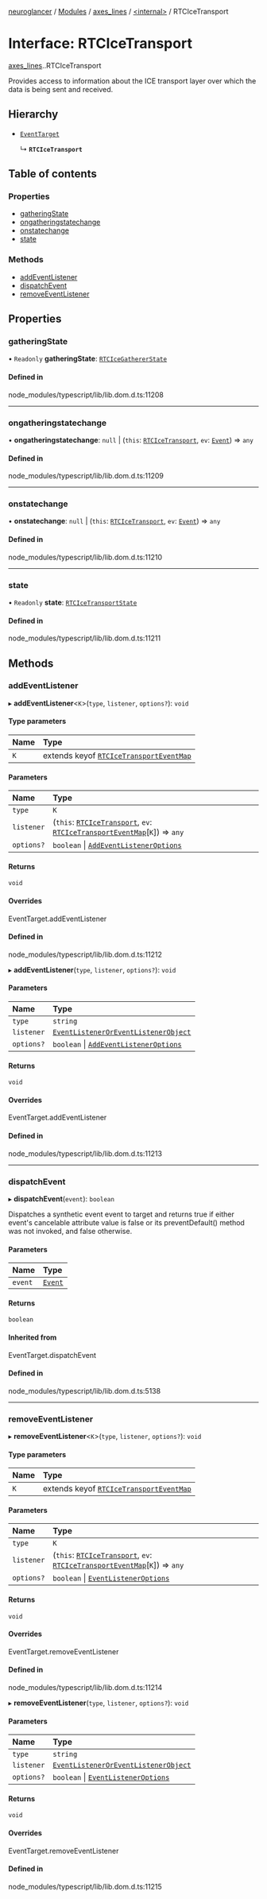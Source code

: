 [neuroglancer](../README.md) / [Modules](../modules.md) / [axes\_lines](../modules/axes_lines.md) / [<internal\>](../modules/axes_lines._internal_.md) / RTCIceTransport

# Interface: RTCIceTransport

[axes_lines](../modules/axes_lines.md).[<internal>](../modules/axes_lines._internal_.md).RTCIceTransport

Provides access to information about the ICE transport layer over which the data is being sent and received.

## Hierarchy

- [`EventTarget`](../modules/axes_lines._internal_.md#eventtarget)

  ↳ **`RTCIceTransport`**

## Table of contents

### Properties

- [gatheringState](axes_lines._internal_.RTCIceTransport.md#gatheringstate)
- [ongatheringstatechange](axes_lines._internal_.RTCIceTransport.md#ongatheringstatechange)
- [onstatechange](axes_lines._internal_.RTCIceTransport.md#onstatechange)
- [state](axes_lines._internal_.RTCIceTransport.md#state)

### Methods

- [addEventListener](axes_lines._internal_.RTCIceTransport.md#addeventlistener)
- [dispatchEvent](axes_lines._internal_.RTCIceTransport.md#dispatchevent)
- [removeEventListener](axes_lines._internal_.RTCIceTransport.md#removeeventlistener)

## Properties

### gatheringState

• `Readonly` **gatheringState**: [`RTCIceGathererState`](../modules/axes_lines._internal_.md#rtcicegathererstate)

#### Defined in

node_modules/typescript/lib/lib.dom.d.ts:11208

___

### ongatheringstatechange

• **ongatheringstatechange**: ``null`` \| (`this`: [`RTCIceTransport`](../modules/axes_lines._internal_.md#rtcicetransport), `ev`: [`Event`](../modules/axes_lines._internal_.md#event)) => `any`

#### Defined in

node_modules/typescript/lib/lib.dom.d.ts:11209

___

### onstatechange

• **onstatechange**: ``null`` \| (`this`: [`RTCIceTransport`](../modules/axes_lines._internal_.md#rtcicetransport), `ev`: [`Event`](../modules/axes_lines._internal_.md#event)) => `any`

#### Defined in

node_modules/typescript/lib/lib.dom.d.ts:11210

___

### state

• `Readonly` **state**: [`RTCIceTransportState`](../modules/axes_lines._internal_.md#rtcicetransportstate)

#### Defined in

node_modules/typescript/lib/lib.dom.d.ts:11211

## Methods

### addEventListener

▸ **addEventListener**<`K`\>(`type`, `listener`, `options?`): `void`

#### Type parameters

| Name | Type |
| :------ | :------ |
| `K` | extends keyof [`RTCIceTransportEventMap`](axes_lines._internal_.RTCIceTransportEventMap.md) |

#### Parameters

| Name | Type |
| :------ | :------ |
| `type` | `K` |
| `listener` | (`this`: [`RTCIceTransport`](../modules/axes_lines._internal_.md#rtcicetransport), `ev`: [`RTCIceTransportEventMap`](axes_lines._internal_.RTCIceTransportEventMap.md)[`K`]) => `any` |
| `options?` | `boolean` \| [`AddEventListenerOptions`](axes_lines._internal_.AddEventListenerOptions.md) |

#### Returns

`void`

#### Overrides

EventTarget.addEventListener

#### Defined in

node_modules/typescript/lib/lib.dom.d.ts:11212

▸ **addEventListener**(`type`, `listener`, `options?`): `void`

#### Parameters

| Name | Type |
| :------ | :------ |
| `type` | `string` |
| `listener` | [`EventListenerOrEventListenerObject`](../modules/axes_lines._internal_.md#eventlisteneroreventlistenerobject) |
| `options?` | `boolean` \| [`AddEventListenerOptions`](axes_lines._internal_.AddEventListenerOptions.md) |

#### Returns

`void`

#### Overrides

EventTarget.addEventListener

#### Defined in

node_modules/typescript/lib/lib.dom.d.ts:11213

___

### dispatchEvent

▸ **dispatchEvent**(`event`): `boolean`

Dispatches a synthetic event event to target and returns true if either event's cancelable attribute value is false or its preventDefault() method was not invoked, and false otherwise.

#### Parameters

| Name | Type |
| :------ | :------ |
| `event` | [`Event`](../modules/axes_lines._internal_.md#event) |

#### Returns

`boolean`

#### Inherited from

EventTarget.dispatchEvent

#### Defined in

node_modules/typescript/lib/lib.dom.d.ts:5138

___

### removeEventListener

▸ **removeEventListener**<`K`\>(`type`, `listener`, `options?`): `void`

#### Type parameters

| Name | Type |
| :------ | :------ |
| `K` | extends keyof [`RTCIceTransportEventMap`](axes_lines._internal_.RTCIceTransportEventMap.md) |

#### Parameters

| Name | Type |
| :------ | :------ |
| `type` | `K` |
| `listener` | (`this`: [`RTCIceTransport`](../modules/axes_lines._internal_.md#rtcicetransport), `ev`: [`RTCIceTransportEventMap`](axes_lines._internal_.RTCIceTransportEventMap.md)[`K`]) => `any` |
| `options?` | `boolean` \| [`EventListenerOptions`](axes_lines._internal_.EventListenerOptions.md) |

#### Returns

`void`

#### Overrides

EventTarget.removeEventListener

#### Defined in

node_modules/typescript/lib/lib.dom.d.ts:11214

▸ **removeEventListener**(`type`, `listener`, `options?`): `void`

#### Parameters

| Name | Type |
| :------ | :------ |
| `type` | `string` |
| `listener` | [`EventListenerOrEventListenerObject`](../modules/axes_lines._internal_.md#eventlisteneroreventlistenerobject) |
| `options?` | `boolean` \| [`EventListenerOptions`](axes_lines._internal_.EventListenerOptions.md) |

#### Returns

`void`

#### Overrides

EventTarget.removeEventListener

#### Defined in

node_modules/typescript/lib/lib.dom.d.ts:11215
